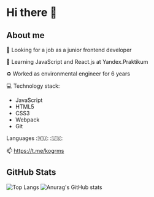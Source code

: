 # Hi there 👋 
## About me
:mag_right: Looking for a job as a junior frontend developer

:seedling: Learning JavaScript and React.js at Yandex.Praktikum

:recycle: Worked as environmental engineer for 6 years

:computer: Technology stack:
* JavaScript
* HTML5
* CSS3
* Webpack
* Git

Languages :🇷🇺: :🇺🇸:

:mailbox: https://t.me/kogrms

## GitHub Stats
![Top Langs](https://github-readme-stats.vercel.app/api/top-langs/?username=kogrms&show_icons=true&theme=vue-dark)
![Anurag's GitHub stats](https://github-readme-stats.vercel.app/api?username=kogrms&show_icons=true&theme=vue-dark)
